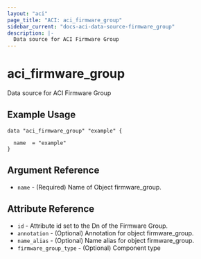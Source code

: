 ```yaml
---
layout: "aci"
page_title: "ACI: aci_firmware_group"
sidebar_current: "docs-aci-data-source-firmware_group"
description: |-
  Data source for ACI Firmware Group
---
```


# aci_firmware_group #
Data source for ACI Firmware Group

## Example Usage ##

```hcl
data "aci_firmware_group" "example" {

  name  = "example"
}
```
## Argument Reference ##
* `name` - (Required) Name of Object firmware_group.



## Attribute Reference

* `id` - Attribute id set to the Dn of the Firmware Group.
* `annotation` - (Optional) Annotation for object firmware_group.
* `name_alias` - (Optional) Name alias for object firmware_group.
* `firmware_group_type` - (Optional) Component type
